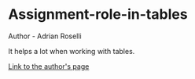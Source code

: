 # Assignment-role-in-tables
Author - Adrian Roselli

It helps a lot when working with tables.

[Link to the author's page](https://adrianroselli.com/2018/05/functions-to-add-aria-to-tables-and-lists.html)
